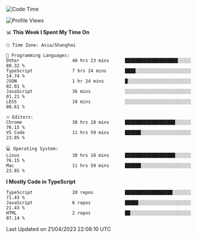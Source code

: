 <!--START_SECTION:waka-->
![Code Time](http://img.shields.io/badge/Code%20Time-4%2C313%20hrs%2029%20mins-blue)

![Profile Views](http://img.shields.io/badge/Profile%20Views-0-blue)

📊 **This Week I Spent My Time On** 

```text
🕑︎ Time Zone: Asia/Shanghai

💬 Programming Languages: 
Other                    40 hrs 23 mins      ████████████████████░░░░░   80.32 % 
TypeScript               7 hrs 24 mins       ████░░░░░░░░░░░░░░░░░░░░░   14.74 % 
JSON                     1 hr 24 mins        █░░░░░░░░░░░░░░░░░░░░░░░░   02.81 % 
JavaScript               36 mins             ░░░░░░░░░░░░░░░░░░░░░░░░░   01.21 % 
LESS                     18 mins             ░░░░░░░░░░░░░░░░░░░░░░░░░   00.61 % 

🔥 Editors: 
Chrome                   38 hrs 18 mins      ███████████████████░░░░░░   76.15 % 
VS Code                  11 hrs 59 mins      ██████░░░░░░░░░░░░░░░░░░░   23.85 % 

💻 Operating System: 
Linux                    38 hrs 18 mins      ███████████████████░░░░░░   76.15 % 
Mac                      11 hrs 59 mins      ██████░░░░░░░░░░░░░░░░░░░   23.85 % 
```

**I Mostly Code in TypeScript** 

```text
TypeScript               20 repos            ██████████████████░░░░░░░   71.43 % 
JavaScript               6 repos             █████░░░░░░░░░░░░░░░░░░░░   21.43 % 
HTML                     2 repos             ██░░░░░░░░░░░░░░░░░░░░░░░   07.14 % 
```




 Last Updated on 21/04/2023 22:08:10 UTC
<!--END_SECTION:waka-->
